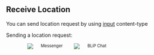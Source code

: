 ## Receive Location

You can send location request by using [input](https://hmg-docs.blip.ai/#user-input) content-type

Sending a location request:

<div class="container six columns" style="padding:0 58px">
    <div  class="six columns" style="margin-right:10px;">
        <img src="images/location_request_mssngr.png"></img>
        <span style="font-size:0.8em">Messenger</span>
    </div>
    <div class="six columns">
        <img src="images/sendLocationBLipChat.png"></img>
        <span style="font-size:0.8em">BLiP Chat</span>
    </div>
</div>